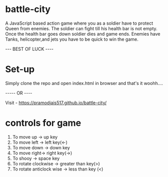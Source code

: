 # battle-city
A JavaScript based action game where you as a soldier have to protect Queen from enemies.
The soldier can fight till his health bar is not empty.
Once the health bar goes down soldier dies and game ends.
Enemies have Tanks, helicopter,and jets you have to be quick to win the game.

--- BEST OF LUCK ----

# Set-up
Simply clone the repo and open index.html in browser and that's it woohh....
 
----- OR ----

Visit - https://pramodjais517.github.io/battle-city/

# controls for game
1) To move up ->  up key
2) To move left -> left key(<-)
3) To move down -> down key
4) To move right-> right key(->)
5) To shooy -> space key
6) To rotate clockwise -> greater than key(>)
7) To rotate anticlock wise -> less than key (<)
